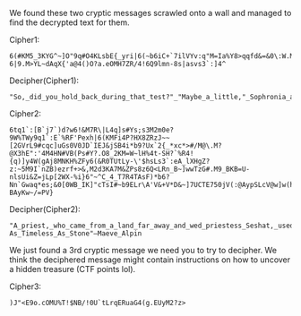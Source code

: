 We found these two cryptic messages scrawled onto a wall and managed to find the decrypted text for them.

Cipher1:

```
6(#KM5_3KYG^~]O"9q#O4KLsbE{_yri|6(~b6iC+`7ilVYv:q"M=Ia%Y8>qqfd&=&0\:W.MDER5iExaqr]2PLv_<"_ww#sUf)OE{BKMQH(^R"a4~A@PU#\A{RqzauGw%M2j.TIEu~=EsLs4M8Ea%VAyPxtb}A{"`]UOEOMH"gE@4!*aDlmn58qT##i}C)&R0j>KGJR/#?6|9.M>YL~dAqX{'a@4()O?a.eOMH7ZR/4!6Q9lmn-8s|asvs3`:]4^
```

Decipher(Cipher1):

```
"So,_did_you_hold_back_during_that_test?"_"Maybe_a_little,"_Sophronia_admitted._Soap_grinned._"That's_my_girl."_Sophronia_glared_at_him._He_was_getting_familiar._"You_are,_miss."_He_continued_to_grin._"I'm_my_own_girl,_thank_you_very_much."_―Gail_Carriger
```

Cipher2:

```
6tq1`:[B`j7`)d?w6!&M7R\|L4q]s#Ys;s3M2m0e?9W%TWy9q1`:E`%RF'Pexh|6(KMFi4P?HX8ZRzJ~~[2GVrL9#cqc]uGs0V0JD`IEJ&jSB4i*b9?Ux`2{_*xc*>#/M@\.M?@X3hE":'4M4HN#VB(Ps#Y?.O8_2KM=W~lH%4t-SH?`%R4!{q)]y4W(gAj8MNKH%ZFy6(&R0TUtLy-\'$hsLs3`:eA_lXHgZ?z:~5M9I`nZB)ezrf+>&,M2d3KA7M&ZPs8z6Q<LRn_B~]wwTzG#.M9_BKB=U-nlsUi&Z=jLp[2WX-%i}6"~^C_4_T7R4TAsF)*b6?Nn`Gwaq*es;&0[0WB_IK]"cTsI#~b9ELr\A'V&+V*D&~]7UCTE750jV(:@AypSLcV@w]w(hst'~AEe=Q`?BAyKw~/=PV}
```

Decipher(Cipher2):

```
"A_priest,_who_came_from_a_land_far_away_and_wed_priestess_Seshat,_used_powerful_magic_for_Pharaoh_Tutimaeus._With_his_invention_of_a_horseless_chariot_and_magic_men_who_blew_steam,_the_Egyptians_defeated_the_Hyksos_warriors."_He_felt_his_mouth_quirk_and_a_deep_chuckle_rolled_from_his_belly._"Well,_an_Egyptian_priest_is_a_quite_a_step_up_from_assistant_to_the_conservator_of_the_Louvre."-As_Timeless_As_Stone"―Maeve_Alpin
```

We just found a 3rd cryptic message we need you to try to decipher. We think the deciphered message might contain instructions on how to uncover a hidden treasure (CTF points lol).

Cipher3:

```
)J"<E9o.cOMU%T!$NB/!0U`tLrqERuaG4(g.EUyM2?z>
```
